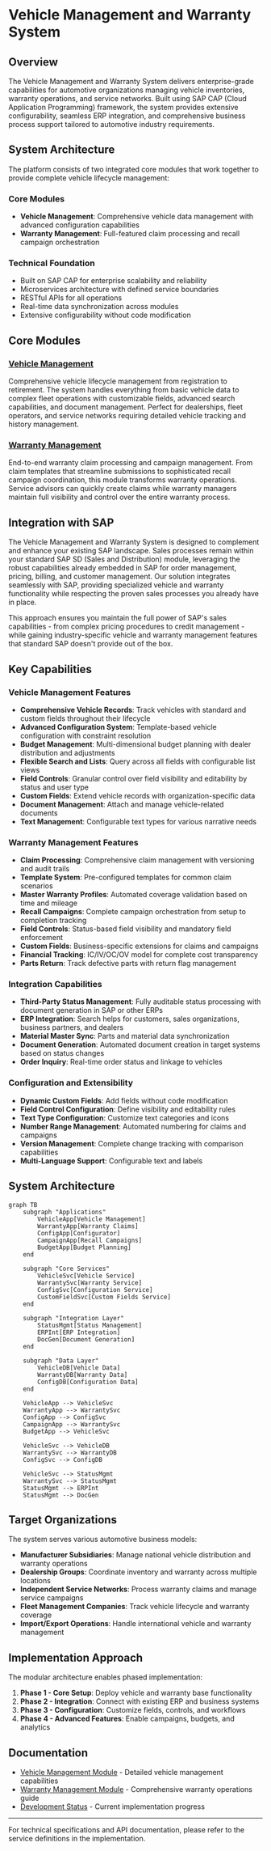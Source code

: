 # Vehicle Management and Warranty System

## Overview

The Vehicle Management and Warranty System delivers enterprise-grade capabilities for automotive organizations managing vehicle inventories, warranty operations, and service networks. Built using SAP CAP (Cloud Application Programming) framework, the system provides extensive configurability, seamless ERP integration, and comprehensive business process support tailored to automotive industry requirements.

## System Architecture

The platform consists of two integrated core modules that work together to provide complete vehicle lifecycle management:

### Core Modules
- **Vehicle Management**: Comprehensive vehicle data management with advanced configuration capabilities
- **Warranty Management**: Full-featured claim processing and recall campaign orchestration

### Technical Foundation
- Built on SAP CAP for enterprise scalability and reliability
- Microservices architecture with defined service boundaries
- RESTful APIs for all operations
- Real-time data synchronization across modules
- Extensive configurability without code modification

## Core Modules

### [Vehicle Management](./vehicle-management/README.md)
Comprehensive vehicle lifecycle management from registration to retirement. The system handles everything from basic vehicle data to complex fleet operations with customizable fields, advanced search capabilities, and document management. Perfect for dealerships, fleet operators, and service networks requiring detailed vehicle tracking and history management.

### [Warranty Management](./warranty-management/README.md)
End-to-end warranty claim processing and campaign management. From claim templates that streamline submissions to sophisticated recall campaign coordination, this module transforms warranty operations. Service advisors can quickly create claims while warranty managers maintain full visibility and control over the entire warranty process.

## Integration with SAP

The Vehicle Management and Warranty System is designed to complement and enhance your existing SAP landscape. Sales processes remain within your standard SAP SD (Sales and Distribution) module, leveraging the robust capabilities already embedded in SAP for order management, pricing, billing, and customer management. Our solution integrates seamlessly with SAP, providing specialized vehicle and warranty functionality while respecting the proven sales processes you already have in place.

This approach ensures you maintain the full power of SAP's sales capabilities - from complex pricing procedures to credit management - while gaining industry-specific vehicle and warranty management features that standard SAP doesn't provide out of the box.

## Key Capabilities

### Vehicle Management Features
- **Comprehensive Vehicle Records**: Track vehicles with standard and custom fields throughout their lifecycle
- **Advanced Configuration System**: Template-based vehicle configuration with constraint resolution
- **Budget Management**: Multi-dimensional budget planning with dealer distribution and adjustments
- **Flexible Search and Lists**: Query across all fields with configurable list views
- **Field Controls**: Granular control over field visibility and editability by status and user type
- **Custom Fields**: Extend vehicle records with organization-specific data
- **Document Management**: Attach and manage vehicle-related documents
- **Text Management**: Configurable text types for various narrative needs

### Warranty Management Features
- **Claim Processing**: Comprehensive claim management with versioning and audit trails
- **Template System**: Pre-configured templates for common claim scenarios
- **Master Warranty Profiles**: Automated coverage validation based on time and mileage
- **Recall Campaigns**: Complete campaign orchestration from setup to completion tracking
- **Field Controls**: Status-based field visibility and mandatory field enforcement
- **Custom Fields**: Business-specific extensions for claims and campaigns
- **Financial Tracking**: IC/IV/OC/OV model for complete cost transparency
- **Parts Return**: Track defective parts with return flag management

### Integration Capabilities
- **Third-Party Status Management**: Fully auditable status processing with document generation in SAP or other ERPs
- **ERP Integration**: Search helps for customers, sales organizations, business partners, and dealers
- **Material Master Sync**: Parts and material data synchronization
- **Document Generation**: Automated document creation in target systems based on status changes
- **Order Inquiry**: Real-time order status and linkage to vehicles

### Configuration and Extensibility
- **Dynamic Custom Fields**: Add fields without code modification
- **Field Control Configuration**: Define visibility and editability rules
- **Text Type Configuration**: Customize text categories and icons
- **Number Range Management**: Automated numbering for claims and campaigns
- **Version Management**: Complete change tracking with comparison capabilities
- **Multi-Language Support**: Configurable text and labels

## System Architecture

```mermaid
graph TB
    subgraph "Applications"
        VehicleApp[Vehicle Management]
        WarrantyApp[Warranty Claims]
        ConfigApp[Configurator]
        CampaignApp[Recall Campaigns]
        BudgetApp[Budget Planning]
    end
    
    subgraph "Core Services"
        VehicleSvc[Vehicle Service]
        WarrantySvc[Warranty Service]
        ConfigSvc[Configuration Service]
        CustomFieldSvc[Custom Fields Service]
    end
    
    subgraph "Integration Layer"
        StatusMgmt[Status Management]
        ERPInt[ERP Integration]
        DocGen[Document Generation]
    end
    
    subgraph "Data Layer"
        VehicleDB[Vehicle Data]
        WarrantyDB[Warranty Data]
        ConfigDB[Configuration Data]
    end
    
    VehicleApp --> VehicleSvc
    WarrantyApp --> WarrantySvc
    ConfigApp --> ConfigSvc
    CampaignApp --> WarrantySvc
    BudgetApp --> VehicleSvc
    
    VehicleSvc --> VehicleDB
    WarrantySvc --> WarrantyDB
    ConfigSvc --> ConfigDB
    
    VehicleSvc --> StatusMgmt
    WarrantySvc --> StatusMgmt
    StatusMgmt --> ERPInt
    StatusMgmt --> DocGen
```

## Target Organizations

The system serves various automotive business models:

- **Manufacturer Subsidiaries**: Manage national vehicle distribution and warranty operations
- **Dealership Groups**: Coordinate inventory and warranty across multiple locations
- **Independent Service Networks**: Process warranty claims and manage service campaigns
- **Fleet Management Companies**: Track vehicle lifecycle and warranty coverage
- **Import/Export Operations**: Handle international vehicle and warranty management

## Implementation Approach

The modular architecture enables phased implementation:

1. **Phase 1 - Core Setup**: Deploy vehicle and warranty base functionality
2. **Phase 2 - Integration**: Connect with existing ERP and business systems
3. **Phase 3 - Configuration**: Customize fields, controls, and workflows
4. **Phase 4 - Advanced Features**: Enable campaigns, budgets, and analytics

## Documentation

- [Vehicle Management Module](./vehicle-management/README.md) - Detailed vehicle management capabilities
- [Warranty Management Module](./warranty-management/README.md) - Comprehensive warranty operations guide
- [Development Status](./development-status/README.md) - Current implementation progress

---

For technical specifications and API documentation, please refer to the service definitions in the implementation.